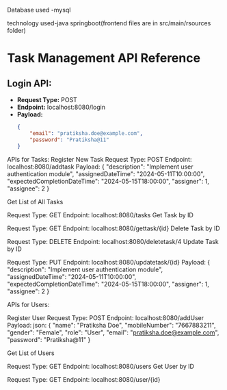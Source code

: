 Database used -mysql

technology used-java springboot(frontend files are in src/main/rsources folder)
# Task Management API Reference

## Login API:
- **Request Type:** POST
- **Endpoint:** localhost:8080/login
- **Payload:**
  ```json
  {
      "email": "pratiksha.doe@example.com",
      "password": "Pratiksha@11"
  }

APIs for Tasks:
Register New Task
Request Type: POST
Endpoint: localhost:8080/addtask
Payload:
{
  "description": "Implement user authentication module",
  "assignedDateTime": "2024-05-11T10:00:00",
  "expectedCompletionDateTime": "2024-05-15T18:00:00",
  "assigner": 1,
  "assignee": 2
}

Get List of All Tasks

Request Type: GET
Endpoint: localhost:8080/tasks
Get Task by ID

Request Type: GET
Endpoint: localhost:8080/gettask/{id}
Delete Task by ID

Request Type: DELETE
Endpoint: localhost:8080/deletetask/4
Update Task by ID

Request Type: PUT
Endpoint: localhost:8080/updatetask/{id}
Payload:
{
  "description": "Implement user authentication module",
  "assignedDateTime": "2024-05-11T10:00:00",
  "expectedCompletionDateTime": "2024-05-15T18:00:00",
  "assigner": 1,
  "assignee": 2
}

APIs for Users:

Register User
Request Type: POST
Endpoint: localhost:8080/addUser
Payload:
json:
{
  "name": "Pratiksha Doe",
  "mobileNumber": "7667883211",
  "gender": "Female",
  "role": "User",
  "email": "pratiksha.doe@example.com",
  "password": "Pratiksha@11"
}

Get List of Users

Request Type: GET
Endpoint: localhost:8080/users
Get User by ID

Request Type: GET
Endpoint: localhost:8080/user/{id}

